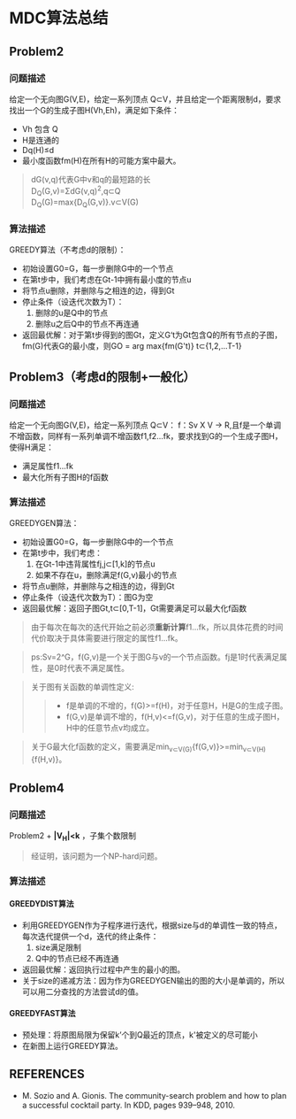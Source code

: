 # MDC算法总结

## Problem2
### 问题描述
给定一个无向图G(V,E)，给定一系列顶点 Q⊂V，并且给定一个距离限制d，要求找出一个G的生成子图H(Vh,Eh)，满足如下条件：
* Vh 包含 Q
* H是连通的
* Dq(H)≤d
* 最小度函数fm(H)在所有H的可能方案中最大。

> dG(v,q)代表G中v和q的最短路的长 <br>
> D<sub>Q</sub>(G,v)=&Sigma;dG(v,q)<sup>2</sup>,q⊂Q <br>
> D<sub>Q</sub>(G)=max{D<sub>Q</sub>(G,v)}.v⊂V(G) <br>

### 算法描述
GREEDY算法（不考虑d的限制）：
* 初始设置G0=G，每一步删除G中的一个节点
* 在第t步中，我们考虑在Gt-1中拥有最小度的节点u
* 将节点u删除，并删除与之相连的边，得到Gt
* 停止条件（设迭代次数为T）：
    1) 删除的u是Q中的节点
    2) 删除u之后Q中的节点不再连通
* 返回最优解：对于第t步得到的图Gt，定义G‘t为Gt包含Q的所有节点的子图，fm(G)代表G的最小度，则GO = arg max{fm(G't)} t⊂{1,2,...T-1}

## Problem3（考虑d的限制+一般化）
### 问题描述
给定一个无向图G(V,E)，给定一系列顶点 Q⊂V： f：Sv X V -> R,且f是一个单调不增函数，同样有一系列单调不增函数f1,f2...fk，要求找到G的一个生成子图H，使得H满足：

* 满足属性f1...fk
* 最大化所有子图H的f函数

### 算法描述
GREEDYGEN算法：
* 初始设置G0=G，每一步删除G中的一个节点
* 在第t步中，我们考虑：
    1) 在Gt-1中违背属性fj,j⊂[1,k]的节点u
    2) 如果不存在u，删除满足f(G,v)最小的节点
* 将节点u删除，并删除与之相连的边，得到Gt
* 停止条件（设迭代次数为T）：图G为空
* 返回最优解：返回子图Gt,t⊂[0,T-1]，Gt需要满足可以最大化f函数

> 由于每次在每次的迭代开始之前必须**重新计算**f1...fk，所以具体花费的时间代价取决于具体需要进行限定的属性f1...fk。

> ps:Sv=2^G，f(G,v)是一个关于图G与v的一个节点函数。fj是1时代表满足属性，是0时代表不满足属性。<br>

> 关于图有关函数的单调性定义:
>>* f是单调的不增的，f(G)>=f(H)，对于任意H，H是G的生成子图。
>>* f(G,v)是单调不增的，f(H,v)<=f(G,v)，对于任意的生成子图H，H中的任意节点v均成立。

> 关于G最大化f函数的定义，需要满足min<sub>v⊂V(G)</sub>{f(G,v)}>=min<sub>v⊂V(H)</sub>{f(H,v)}。

## Problem4
### 问题描述
Problem2 + **|V<sub>H</sub>|<k** ，子集个数限制
> 经证明，该问题为一个NP-hard问题。
### 算法描述
#### GREEDYDIST算法
* 利用GREEDYGEN作为子程序进行迭代，根据size与d的单调性一致的特点，每次迭代提供一个d，迭代的终止条件：
    1) size满足限制
    2) Q中的节点已经不再连通
* 返回最优解：返回执行过程中产生的最小的图。
* 关于size的递减方法：因为作为GREEDYGEN输出的图的大小是单调的，所以可以用二分查找的方法尝试d的值。


#### GREEDYFAST算法
* 预处理：将原图局限为保留k’个到Q最近的顶点，k'被定义的尽可能小
* 在新图上运行GREEDY算法。

## REFERENCES
* M. Sozio and A. Gionis. The community-search problem and how to plan a successful cocktail party. In KDD, pages 939–948, 2010.